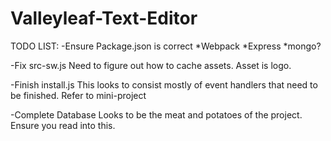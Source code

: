 # Valleyleaf-Text-Editor

TODO LIST:
-Ensure Package.json is correct
*Webpack
*Express
*mongo?

-Fix src-sw.js
Need to figure out how to cache assets. Asset is logo.


-Finish install.js
This looks to consist mostly of event handlers that need to be finished. Refer to mini-project


-Complete Database
Looks to be the meat and potatoes of the project. Ensure you read into this.